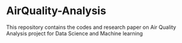 # AirQuality-Analysis
This repository contains the codes and research paper on Air Quality Analysis project for Data Science and Machine learning
